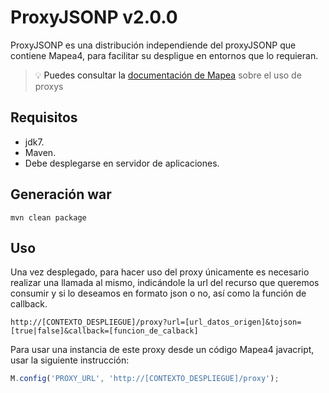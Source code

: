 # ProxyJSONP v2.0.0
ProxyJSONP es una distribución independiende del proxyJSONP que contiene Mapea4, para facilitar su despligue en entornos que lo requieran.
> :bulb: <a> Puedes consultar la [documentación de Mapea](https://github.com/sigcorporativo-ja/Mapea4/wiki/Proxys) sobre el uso de proxys </a>

## Requisitos
* jdk7.
* Maven.
* Debe desplegarse en servidor de aplicaciones.

## Generación war
```
mvn clean package
```

## Uso
Una vez desplegado, para hacer uso del proxy únicamente es necesario realizar una llamada al mismo, indicándole la url del recurso que queremos consumir y si lo deseamos en formato json o no, así como la función de callback.
```
http://[CONTEXTO_DESPLIEGUE]/proxy?url=[url_datos_origen]&tojson=[true|false]&callback=[funcion_de_calback]
```
Para usar una instancia de este proxy desde un código Mapea4 javacript, usar la siguiente instrucción:
```javascript
M.config('PROXY_URL', 'http://[CONTEXTO_DESPLIEGUE]/proxy');
```

